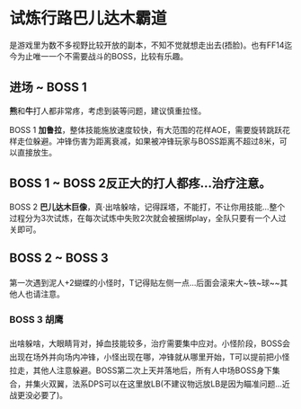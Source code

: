 # 试炼行路巴儿达木霸道

是游戏里为数不多视野比较开放的副本，不知不觉就想走出去(捂脸)。也有FF14迄今为止唯一一个不需要战斗的BOSS，比较有乐趣。

## 进场 ~ BOSS 1 

**熊**和**牛**打人都非常疼，考虑到装等问题，建议慎重拉怪。

BOSS 1 **加鲁拉**，整体技能施放速度较快，有大范围的花样AOE，需要旋转跳跃花样走位躲避。冲锋伤害为距离衰减，如果被冲锋玩家与BOSS距离不超过8米，可以直接放生。

## BOSS 1 ~ BOSS 2反正大的打人都疼…治疗注意。

BOSS 2 **巴儿达木巨像**，真·出啥躲啥，记得踩塔，不能打，不让你用技能…整个过程分为3次试炼，在每次试炼中失败2次就会被捆绑play，全队只要有一个人过关即可。

## BOSS 2 ~ BOSS 3

第一次遇到泥人+2蝴蝶的小怪时，<img class="no-zoom sm-icon" :src="$withBase('/images/jobs/tank.png')" height="20">T记得贴左侧一点…后面会滚来大~铁~球~~其他人也请注意。

### BOSS 3 胡鹰
出啥躲啥，大眼睛背对，掉血技能较多，<img class="no-zoom sm-icon" :src="$withBase('/images/jobs/healer.png')" height="20">治疗需要集中应对。小怪阶段，BOSS会出现在场外并向场内冲锋，小怪出现在哪，冲锋就从哪里开始，<img class="no-zoom sm-icon" :src="$withBase('/images/jobs/tank.png')" height="20">T可以提前把小怪拉走，其他人注意躲避。BOSS第二次上天并落地后，<img class="no-zoom sm-icon" :src="$withBase('/images/jobs/tank.png')" height="20"><img class="no-zoom sm-icon" :src="$withBase('/images/jobs/healer.png')" height="20"><img class="no-zoom sm-icon" :src="$withBase('/images/jobs/dps.png')" height="20">所有人中场BOSS身下集合，并集火双翼，<img class="no-zoom sm-icon" :src="$withBase('/images/jobs/dps.png')" height="20">法系DPS可以在这里放LB(不建议物远放LB是因为瞄准问题…近战更没必要了)。